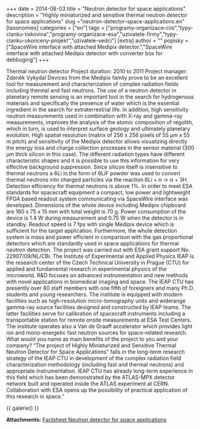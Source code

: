 +++
date = 2014-08-03
title = "Neutron detector for space applications"
description = "Highly miniaturized and sensitive thermal neutron detector for space applications"
slug ="neutron-detector-space-applications.en"
[taxonomies]
categories = ["en"]
tags = ["programy-organizace-ciis","typy-clanku-tiskovina","programy-organizace-esa","uzivatele-firmy","typy-clanku-ukonceny-projekt","uzivatele-vedci"]
[extra]
author = ""
popisky = ["SpaceWire interface with attached Medipix detector.","SpaceWire interface with attached Medipix detector with converter box for debbuging"]
+++

Thermal neutron detector Project duration: 2010 to 2011 Project manager: Zdeněk Vykydal Devices from the Medipix family prove to be an excellent tool for measurement and characterization of complex radiation fields including thermal and fast neutrons. The use of a neutron detector in planetary remote sensing is an important tool in the search for hydrogenous materials and specifically the presence of water which is the essential ingredient in the search for extraterrestrial life. In addition, high sensitivity neutron measurements used in combination with X-ray and gamma-ray measurements, improves the analysis of the atomic composition of regolith, which in turn, is used to interpret surface geology and ultimately planetary evolution. High spatial resolution (matrix of 256 x 256 pixels of 55 µm x 55 m pitch) and sensitivity of the Medipix detector allows visualizing directly the energy loss and charge collection processes in the sensor material (300 µm thick silicon in this case). The different radiation types have different characteristic shapes and it is possible to use this information for very effective background suppression. Since silicon itself is insensitive to thermal neutrons a 6Li in the form of 6LiF powder was used to convert thermal neutrons into charged particles via the reaction 6Li + n -> α + 3H. Detection efficiency for thermal neutrons is above 1%. In order to meet ESA standards for spacecraft equipment a compact, low power and lightweight FPGA based readout system communicating via SpaceWire interface was developed. Dimensions of the whole device including Medipix chipboard are 160 x 75 x 15 mm with total weight is 70 g. Power consumption of the device is 1.4 W during measurement and 0.75 W when the detector is in standby. Readout speed is 7 fps with single Medipix device which is sufficient for the target application. Furthermore, the whole detection system is mass and power efficient in comparison with the gas proportional detectors which are standardly used in space applications for thermal neutron detection. The project was carried out with ESA grant support No. 22907/09/NL/CBi. The Institute of Experimental and Applied Physics IEAP is the research center of the Czech Technical University in Prague (CTU) for applied and fundamental research in experimental physics of the microworld. R&D focuses on advanced instrumentation and new methods with novel applications in biomedical imaging and space. The IEAP CTU has presently over 80 staff members with one fifth of foreigners and many Ph.D. students and young researchers. The institute is equipped with modern facilities such as high-resolution micro-tomography units and widerange gamma-ray source facilities designed and constructed by IEAP teams. The latter facilities serve for calibration of spacecraft instruments including a transportable station for remote onsite measurements at ESA Test Centers. The institute operates also a Van de Graaff accelerator which provides light ion and mono-energetic fast neutron sources for space-related research. What would you name as main benefits of the project to you and your company? “The project of Highly Miniaturized and Sensitive Thermal Neutron Detector for Space Applications” falls in the long-term research strategy of the IEAP CTU in development of the complex radiation field characterization methodology (including fast and thermal neutrons) and appropriate instrumentation. IEAP CTU has already long-term experience in this field which has been demonstrated by the ATLAS-MPX detector network built and operated inside the ATLAS experiment at CERN. Collaboration with ESA opens up the possibility of practical application of this research in space.”

{{ galerie() }}

**Attachments:**
[Factsheet Neutron detector for space applications]

[Factsheet Neutron detector for space applications]: cso_factsheets-neutron_detector_2015-web_0.pdf
